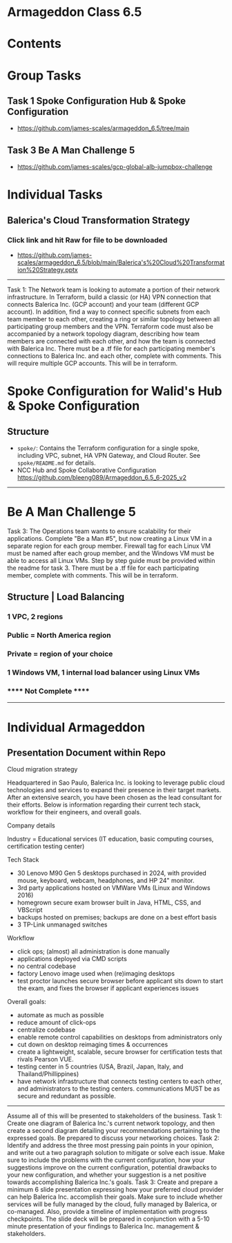 # Armageddon Class 6.5

# Contents
# Group Tasks
## Task 1 Spoke Configuration Hub & Spoke Configuration
- https://github.com/james-scales/armageddon_6.5/tree/main
## Task 3 Be A Man Challenge 5
- https://github.com/james-scales/gcp-global-alb-jumpbox-challenge
# Individual Tasks
## Balerica's Cloud Transformation Strategy
### Click link and hit Raw for file to be downloaded
- https://github.com/james-scales/armageddon_6.5/blob/main/Balerica's%20Cloud%20Transformation%20Strategy.pptx

- ----------------------------------------------------------------------------

Task 1: 
The Network team is looking to automate a portion of their network infrastructure. In Terraform, build a classic (or HA) VPN connection that connects Balerica Inc. (GCP account) and your team (different GCP account). In addition, find a way to connect specific subnets from each team member to each other, creating a ring or similar topology between all participating group members and the VPN. Terraform code must also be accompanied by a network topology diagram, describing how team members are connected with each other, and how the team is connected with Balerica Inc. There must be a .tf file for each participating member's connections to Balerica Inc. and each other, complete with comments. This will require multiple GCP accounts. This will be in terraform. 

# Spoke Configuration for Walid's Hub & Spoke Configuration

## Structure
- `spoke/`: Contains the Terraform configuration for a single spoke, including VPC, subnet, HA VPN Gateway, and Cloud Router. See `spoke/README.md` for details.
- NCC Hub and Spoke Collaborative Configuration https://github.com/bleeng089/Armageddon_6.5_6-2025_v2
- ----------------------------------------------------------------------------
# Be A Man Challenge 5

Task 3: 
The Operations team wants to ensure scalability for their applications. Complete "Be a Man #5", but now creating a Linux VM in a separate region for each group member. Firewall tag for each Linux VM must be named after each group member, and the Windows VM must be able to access all Linux VMs. Step by step guide must be provided within the readme for task 3. There must be a .tf file for each participating member, complete with comments. This will be in terraform. 

## Structure | Load Balancing
### 1 VPC, 2 regions
###	Public = North America region
###	Private = region of your choice
###	1 Windows VM, 1 internal load balancer using Linux VMs

### **** Not Complete ****

- ----------------------------------------------------------------------------

# Individual Armageddon
## Presentation Document within Repo
Cloud migration strategy

Headquartered in Sao Paulo, Balerica Inc. is looking to leverage public cloud technologies and services to expand their presence in their target markets. After an extensive search, you have been chosen as the lead consultant for their efforts. Below is information regarding their current tech stack, workflow for their engineers, and overall goals.

Company details

Industry = Educational services (IT education, basic computing courses, certification testing center)

Tech Stack
- 30 Lenovo M90 Gen 5 desktops purchased in 2024, with provided mouse, keyboard, webcam, headphones, and HP 24" monitor.
- 3rd party applications hosted on VMWare VMs (Linux and Windows 2016)
- homegrown secure exam browser built in Java, HTML, CSS, and VBScript
- backups hosted on premises; backups are done on a best effort basis
- 3 TP-Link unmanaged switches

Workflow
- click ops; (almost) all administration is done manually
- applications deployed via CMD scripts
- no central codebase
- factory Lenovo image used when (re)imaging desktops
- test proctor launches secure browser before applicant sits down to start the exam, and fixes the browser if applicant experiences issues


Overall goals:
- automate as much as possible
- reduce amount of click-ops
- centralize codebase
- enable remote control capabilities on desktops from administrators only
- cut down on desktop reimaging times & occurrences
- create a lightweight, scalable, secure browser for certification tests that rivals Pearson VUE. 
- testing center in 5 countries (USA, Brazil, Japan, Italy, and Thailand/Phillippines)
- have network infrastructure that connects testing centers to each other, and administrators to the testing centers. communications MUST be as secure and redundant as possible.

*******************************************
Assume all of this will be presented to stakeholders of the business. 
Task 1: 
Create one diagram of Balerica Inc.'s current network topology, and then create a second diagram detailing your recommendations pertaining to the expressed goals. Be prepared to discuss your networking choices.
Task 2: 
Identify and address the three most pressing pain points in your opinion, and write out a two paragraph solution to mitigate or solve each issue. Make sure to include the problems with the current configuration, how your suggestions improve on the current configuration, potential drawbacks to your new configuration, and whether your suggestion is a net positive towards accomplishing Balerica Inc.'s goals.
Task 3: 
Create and prepare a minimum 6 slide presentation expressing how your preferred cloud provider can help Balerica Inc. accomplish their goals. Make sure to include whether services will be fully managed by the cloud, fully managed by Balerica, or co-managed. Also, provide a timeline of implementation with progress checkpoints. The slide deck will be prepared in conjunction with a 5-10 minute presentation of your findings to Balerica Inc. management & stakeholders.

